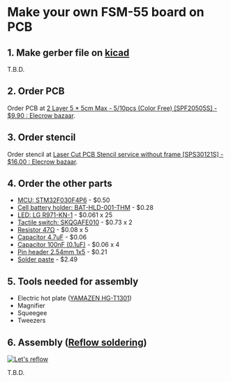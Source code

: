# Make your own FSM-55 board on PCB

## 1. Make gerber file on [kicad](http://www.kicad-pcb.org/)

T.B.D.

## 2. Order PCB

Order PCB at [2 Layer 5 * 5cm Max - 5/10pcs (Color Free) [SPF20505S] - $9.90 : Elecrow bazaar](http://www.elecrow.com/2-layer-5-5cm-max-510pcs-color-free-p-418.html).

## 3. Order stencil

Order stencil at [Laser Cut PCB Stencil service without frame [SPS30121S] - $16.00 : Elecrow bazaar](http://www.elecrow.com/laser-cut-pcb-stencil-service-without-frame-p-869.html).

## 4. Order the other parts

* [MCU: STM32F030F4P6](http://www.aliexpress.com/w/wholesale-STM32F030F4P6.html) - $0.50
* [Cell battery holder: BAT-HLD-001-THM](http://www.mouser.jp/ProductDetail/Linx-Technologies/BAT-HLD-001-THM/?Linx-Technologies%2fBAT-HLD-001-THM%2f&qs=sGAEpiMZZMtT9MhkajLHrtLdadThLjMV00SR3w%2f8BL4%3d) - $0.28
* [LED: LG R971-KN-1](http://www.mouser.jp/ProductDetail/Osram-Opto-Semiconductor/LG-R971-KN-1/?Osram-Opto-Semiconductor%2fLG-R971-KN-1%2f&qs=%2fha2pyFaduhGIbxpHp5T4KdFZX%2fz3gP6qixqD3%2flaOb8MwcpKKfsGw%3d%3d) - $0.061 x 25
* [Tactile switch: SKQGAFE010](http://www.mouser.jp/ProductDetail/ALPS/SKQGAFE010/?ALPS%2fSKQGAFE010%2f&qs=%2fha2pyFadugelz7Lz2BJTQJWaWETzWHvv1Y2jLsd4zo%3d) - $0.73 x 2
* [Resistor 47Ω](http://www.mouser.jp/ProductDetail/Vishay-Dale/CRCW080547R0JNEA/?Vishay-Dale%2fCRCW080547R0JNEA%2f&qs=sGAEpiMZZMvdGkrng054txEw7b1YnvGuFYxJnz1RVXQ%3d) - $0.08 x 5
* [Capacitor 4.7uF](http://www.mouser.jp/ProductDetail/Vishay-Vitramon/VJ0805V475ZXQTW1BC/?qs=sGAEpiMZZMuMW9TJLBQkXmt5SQVoUrSJNAU8zZEgNqU%3d) - $0.06
* [Capacitor 100nF (0.1uF)](http://www.mouser.jp/ProductDetail/Vishay-Vitramon/VJ0603Y104JXQCW1BC/?Vishay-Vitramon%2fVJ0603Y104JXQCW1BC%2f&qs=sGAEpiMZZMuMW9TJLBQkXvlFzI1aRBtdrU1srwol6I4%3d) - $0.06 x 4
* [Pin header 2.54mm 1x5](http://www.mouser.jp/ProductDetail/Amphenol-Commercial-Products/G800MR303018E0/?qs=sGAEpiMZZMs%252bGHln7q6pm41Noaw7hCiyu9cuXCdBwDY%3d) - $0.21
* [Solder paste](http://www.aliexpress.com/wholesale?SearchText=solder+paste+xg-50) - $2.49

## 5. Tools needed for assembly

* Electric hot plate ([YAMAZEN HG-T1301](http://kakaku.com/item/K0000643271/))
* Magnifier
* Squeegee
* Tweezers

## 6. Assembly ([Reflow soldering](http://en.wikipedia.org/wiki/Reflow_soldering))

[![Let's reflow](http://img.youtube.com/vi/prjB_myCwSY/2.jpg)](http://www.youtube.com/watch?v=prjB_myCwSY)

T.B.D.
